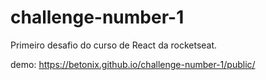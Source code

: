# challenge-number-1
Primeiro desafio do curso de React da rocketseat.

demo: https://betonix.github.io/challenge-number-1/public/
